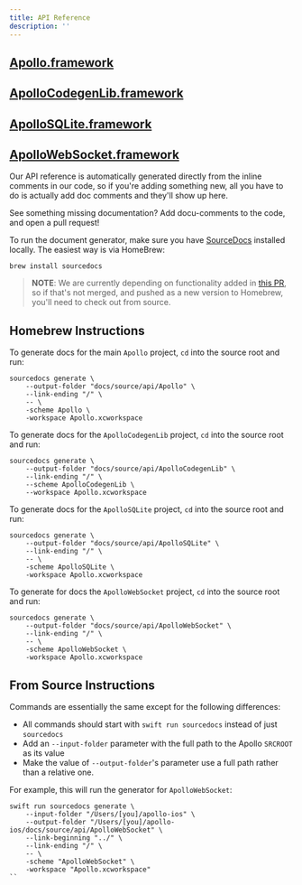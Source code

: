 ```yaml
---
title: API Reference
description: ''
---
```


## [Apollo.framework](../api/Apollo/README/)
## [ApolloCodegenLib.framework](../api/ApolloCodegenLib/README)
## [ApolloSQLite.framework](../api/ApolloSQLite/README/)
## [ApolloWebSocket.framework](../api/ApolloWebSocket/README/)

Our API reference is automatically generated directly from the inline comments in our code, so if you're adding something new, all you have to do is actually add doc comments and they'll show up here. 

See something missing documentation? Add docu-comments to the code, and open a pull request!

To run the document generator, make sure you have [SourceDocs](https://github.com/eneko/SourceDocs) installed locally. The easiest way is via HomeBrew: 

```
brew install sourcedocs
```

>**NOTE**: We are currently depending on functionality added in [this PR](https://github.com/eneko/SourceDocs/pull/20), so if that's not merged, and pushed as a new version to Homebrew, you'll need to check out from source. 

## Homebrew Instructions

To generate docs for the main `Apollo` project, `cd` into the source root and run: 

```
sourcedocs generate \
    --output-folder "docs/source/api/Apollo" \
    --link-ending "/" \
    -- \
    -scheme Apollo \
    -workspace Apollo.xcworkspace
```

To generate docs for the `ApolloCodegenLib` project, `cd` into the source root and run: 

```
sourcedocs generate \
    --output-folder "docs/source/api/ApolloCodegenLib" \
    --link-ending "/" \
    --scheme ApolloCodegenLib \
    --workspace Apollo.xcworkspace
```


To generate docs for the `ApolloSQLite` project, `cd` into the source root and run: 

```
sourcedocs generate \
    --output-folder "docs/source/api/ApolloSQLite" \
    --link-ending "/" \
    -- \
    -scheme ApolloSQLite \
    -workspace Apollo.xcworkspace
```

To generate for docs the `ApolloWebSocket` project, `cd` into the source root and run: 

```
sourcedocs generate \
    --output-folder "docs/source/api/ApolloWebSocket" \
    --link-ending "/" \
    -- \
    -scheme ApolloWebSocket \
    -workspace Apollo.xcworkspace
```

## From Source Instructions

Commands are essentially the same except for the following differences: 

- All commands should start with `swift run sourcedocs` instead of just `sourcedocs`
- Add an `--input-folder` parameter with the full path to the Apollo `SRCROOT` as its value
- Make the value of `--output-folder`'s parameter use a full path rather than a relative one.

For example, this will run the generator for `ApolloWebSocket`:

``` 
swift run sourcedocs generate \
    --input-folder "/Users/[you]/apollo-ios" \
    --output-folder "/Users/[you]/apollo-ios/docs/source/api/ApolloWebSocket" \
    --link-beginning "../" \
    --link-ending "/" \
    -- \
    -scheme "ApolloWebSocket" \
    -workspace "Apollo.xcworkspace"
``